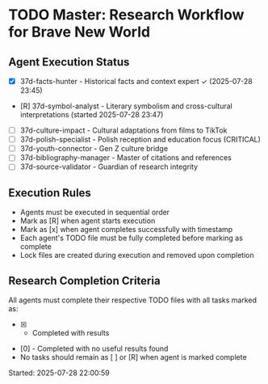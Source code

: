 # TODO Master: Research Workflow for Brave New World

## Agent Execution Status

- [x] 37d-facts-hunter - Historical facts and context expert ✓ (2025-07-28 23:45)
- [R] 37d-symbol-analyst - Literary symbolism and cross-cultural interpretations (started 2025-07-28 23:47)  
- [ ] 37d-culture-impact - Cultural adaptations from films to TikTok
- [ ] 37d-polish-specialist - Polish reception and education focus (CRITICAL)
- [ ] 37d-youth-connector - Gen Z culture bridge
- [ ] 37d-bibliography-manager - Master of citations and references
- [ ] 37d-source-validator - Guardian of research integrity

## Execution Rules

- Agents must be executed in sequential order
- Mark as [R] when agent starts execution
- Mark as [x] when agent completes successfully with timestamp
- Each agent's TODO file must be fully completed before marking as complete
- Lock files are created during execution and removed upon completion

## Research Completion Criteria

All agents must complete their respective TODO files with all tasks marked as:
- [x] - Completed with results
- [0] - Completed with no useful results found
- No tasks should remain as [ ] or [R] when agent is marked complete

Started: 2025-07-28 22:00:59